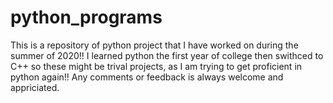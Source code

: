 # python_programs
This is a repository of python project that I have worked on during the summer of 2020!! I learned python the first year of college then swithced to C++ so these might be trival projects, as I am trying to get proficient in python again!! Any comments or feedback is always welcome and appriciated. 
